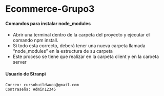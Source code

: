 # Ecommerce-Grupo3

#### Comandos para instalar node_modules

-  Abrir una terminal dentro de la carpeta del proyecto y ejecutar el comando npm install.
- Si todo esta correcto, deberá tener una nueva carpeta llamada “node_modules” en la estructura de su carpeta
- Este proceso se tiene que realizar en la carpeta client y en la caroeta server

#### Usuario de Stranpi

    Correo: cursobuildwuea@gmail.com
    Contraseña: Admin12345
